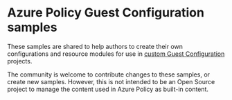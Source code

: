 # Azure Policy Guest Configuration samples

These samples are shared to help authors
to create their own configurations
and resource modules
for use in
[custom Guest Configuration](https://docs.microsoft.com/azure/governance/policy/how-to/guest-configuration-create) projects.

The community is welcome to contribute changes to these samples,
or create new samples.
However, this is not intended to be an Open Source project
to manage the content used in Azure Policy as built-in content.
